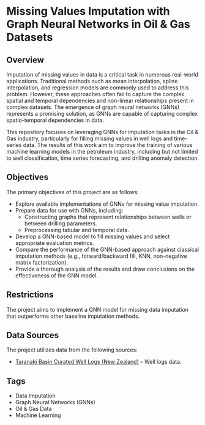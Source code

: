 # Missing Values Imputation with Graph Neural Networks in Oil & Gas Datasets

## Overview

Imputation of missing values in data is a critical task in numerous real-world applications. Traditional methods such as mean interpolation, spline interpolation, and regression models are commonly used to address this problem. However, these approaches often fail to capture the complex spatial and temporal dependencies and non-linear relationships present in complex datasets. The emergence of graph neural networks (GNNs) represents a promising solution, as GNNs are capable of capturing complex spatio-temporal dependencies in data.

This repository focuses on leveraging GNNs for imputation tasks in the Oil & Gas industry, particularly for filling missing values in well logs and time-series data. The results of this work aim to improve the training of various machine learning models in the petroleum industry, including but not limited to well classification, time series forecasting, and drilling anomaly detection.

## Objectives

The primary objectives of this project are as follows:
- Explore available implementations of GNNs for missing value imputation.
- Prepare data for use with GNNs, including:
  - Constructing graphs that represent relationships between wells or between drilling parameters.
  - Preprocessing tabular and temporal data.
- Develop a GNN-based model to fill missing values and select appropriate evaluation metrics.
- Compare the performance of the GNN-based approach against classical imputation methods (e.g., forward/backward fill, KNN, non-negative matrix factorization).
- Provide a thorough analysis of the results and draw conclusions on the effectiveness of the GNN model.

## Restrictions

The project aims to implement a GNN model for missing data imputation that outperforms other baseline imputation methods.

## Data Sources

The project utilizes data from the following sources:
- [Taranaki Basin Curated Well Logs (New Zealand)](https://developer.ibm.com/exchanges/data/all/taranaki-basin-curated-well-logs/) – Well logs data.

## Tags

- Data Imputation
- Graph Neural Networks (GNNs)
- Oil & Gas Data
- Machine Learning
